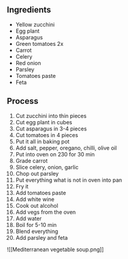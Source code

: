 ## Ingredients
- Yellow zucchini
- Egg plant
- Asparagus
- Green tomatoes 2x
- Carrot
- Celery
- Red onion
- Parsley
- Tomatoes paste
- Feta
## Process
1. Cut zucchini into thin pieces
2. Cut egg plant in cubes
3. Cut asparagus in 3-4 pieces
4. Cut tomatoes in 4 pieces
5. Put it all in baking pot
6. Add salt, pepper, oregano, chilli, olive oil
7. Put into oven on 230 for 30 min
8. Grade carrot
9. Slice celery,  onion, garlic
10. Chop out parsley
11. Put everything what is not in oven into pan
12. Fry it
13. Add tomatoes paste
14. Add white wine
15. Cook out alcohol
16. Add vegs from the oven
17. Add water
18. Boil for 5-10 min
19. Blend everything
20. Add parsley and feta

![[Mediterranean vegetable soup.png]]